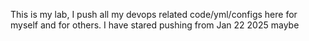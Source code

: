 This is my lab, I push all my devops related code/yml/configs here for myself and for others. I have stared pushing from Jan 22 2025 maybe
